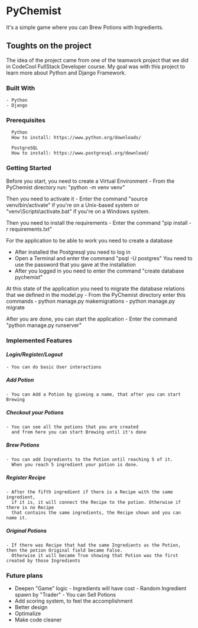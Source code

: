# **PyChemist**

It's a simple game where you can Brew Potions with Ingredients.

## **Toughts on the project**

The idea of the project came from one of the teamwork project that we did in CodeCool FullStack Developer course.
My goal was with this project to learn more about Python and Django Framework.

### **Built With**

    - Python
    - Django

### **Prerequisites**

      Python
      How to install: https://www.python.org/downloads/

      PostgreSQL
      How to install: https://www.postgresql.org/download/

### **Getting Started**

Before you start, you need to create a Virtual Environment
    - From the PyChemist directory run: "python -m venv venv"
  
Then you need to activate it
    - Enter the command "source venv/bin/activate" if you're on a Unix-based system
    or "venv\Scripts\activate.bat" if you're on a Windows system.
  
Then you need to install the requirements
    -  Enter the command "pip install -r requirements.txt"
 
For the application to be able to work you need to create a database
   - After installed the Postgresql you need to log in
   - Open a Terminal and enter the command "psql -U postgres"
   You need to use the password that you gave at the installation
   - After you logged in you need to enter the command "create database pychemist"

At this state of the application
you need to migrate the database relations that we defined in the model.py
    - From the PyChemist directory enter this commands
    - python manage.py makemigrations
    - python manage.py migrate

After you are done, you can start the application
    - Enter the command "python manage.py runserver"


   

### **Implemented Features**


#### _**Login/Register/Logout**_

    - You can do basic User interactions

##### _**Add Potion**_

    - You can Add a Potion by giveing a name, that after you can start Brewing 

##### _**Checkout your Potions**_

    - You can see all the potions that you are created 
      and from here you can start Brewing until it's done

##### _**Brew Potions**_

    - You can add Ingredients to the Potion until reaching 5 of it.
      When you reach 5 ingredient your potion is done.
      
##### _**Register Recipe**_    
      
    - After the fifth ingredient if there is a Recipe with the same ingredient,
      if it is, it will connect the Recipe to the potion. Otherwise if there is no Recipe
      that contains the same ingredients, the Recipe shown and you can name it.
      
##### _**Original Potions**_

    - If there was Recipe that had the same Ingredients as the Potion, then the potion Original field became False.
      Otherwise it will became True showing that Potion was the first created by those Ingredients
      
    
### **Future plans**
    
  - Deepen "Game" logic
        - Ingredients will have cost
        - Random Ingredient spawn by "Trader"
        - You can Sell Potions
  - Add scoring system, to feel the accomplishment
  - Better design
  - Optimalize
  - Make code cleaner
   
